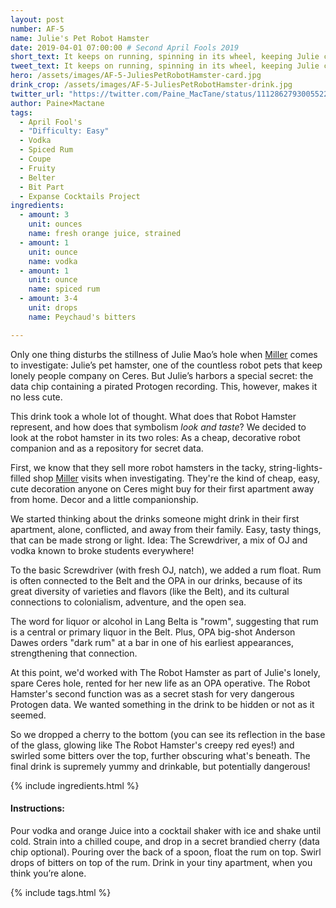 ```yaml
---
layout: post
number: AF-5
name: Julie's Pet Robot Hamster
date: 2019-04-01 07:00:00 # Second April Fools 2019
short_text: It keeps on running, spinning in its wheel, keeping Julie company - and keeping a dangerous secret.
tweet_text: It keeps on running, spinning in its wheel, keeping Julie company - and keeping a dangerous secret.
hero: /assets/images/AF-5-JuliesPetRobotHamster-card.jpg
drink_crop: /assets/images/AF-5-JuliesPetRobotHamster-drink.jpg
twitter_url: "https://twitter.com/Paine_MacTane/status/1112862793005522945"
author: Paine×Mactane
tags:
  - April Fool's
  - "Difficulty: Easy"
  - Vodka
  - Spiced Rum
  - Coupe
  - Fruity
  - Belter
  - Bit Part
  - Expanse Cocktails Project
ingredients:
  - amount: 3
    unit: ounces
    name: fresh orange juice, strained
  - amount: 1
    unit: ounce
    name: vodka
  - amount: 1
    unit: ounce
    name: spiced rum
  - amount: 3-4
    unit: drops
    name: Peychaud's bitters

---
```


Only one thing disturbs the stillness of Julie Mao’s hole when [Miller](/cocktails/2018/05/31/josephus-miller/) comes to investigate: Julie’s pet hamster, one of the countless robot pets that keep lonely people company on Ceres. But Julie’s harbors a special secret: the data chip containing a pirated Protogen recording. This, however, makes it no less cute.

This drink took a whole lot of thought. What does that Robot Hamster represent, and how does that symbolism *look and taste*? We decided to look at the robot hamster in its two roles: As a cheap, decorative robot companion and as a repository for secret data.

First, we know that they sell more robot hamsters in the tacky, string-lights-filled shop [Miller](/cocktails/2018/05/31/josephus-miller/) visits when investigating. They're the kind of cheap, easy, cute decoration anyone on Ceres might buy for their first apartment away from home. Decor and a little companionship.

We started thinking about the drinks someone might drink in their first apartment, alone, conflicted, and away from their family. Easy, tasty things, that can be made strong or light. Idea: The Screwdriver, a mix of OJ and vodka known to broke students everywhere!

To the basic Screwdriver (with fresh OJ, natch), we added a rum float. Rum is often connected to the Belt and the OPA in our drinks, because of its great diversity of varieties and flavors (like the Belt), and its cultural connections to colonialism, adventure, and the open sea.

The word for liquor or alcohol in Lang Belta is "rowm", suggesting that rum is a central or primary liquor in the Belt. Plus, OPA big-shot Anderson Dawes orders "dark rum" at a bar in one of his earliest appearances, strengthening that connection.

At this point, we'd worked with The Robot Hamster as part of Julie's lonely, spare Ceres hole, rented for her new life as an OPA operative. The Robot Hamster's second function was as a secret stash for very dangerous Protogen data. We wanted something in the drink to be hidden or not as it seemed.

So we dropped a cherry to the bottom (you can see its reflection in the base of the glass, glowing like The Robot Hamster's creepy red eyes!) and swirled some bitters over the top, further obscuring what's beneath. The final drink is supremely yummy and drinkable, but potentially dangerous!

{% include ingredients.html %}

#### Instructions:

Pour vodka and orange Juice into a cocktail shaker with ice and shake until cold. Strain into a chilled coupe, and drop in a secret brandied cherry (data chip optional). Pouring over the back of a spoon, float the rum on top. Swirl drops of bitters on top of the rum. Drink in your tiny apartment, when you think you’re alone. 

{% include tags.html %}
